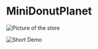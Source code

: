 # MiniDonutPlanet

![Picture of the store](https://i.gyazo.com/d01b612a23087d2c5e664986049341ff.png)

![Short Demo](https://i.gyazo.com/d1bff07601e11fe1dd208422274b4df8.gif)
